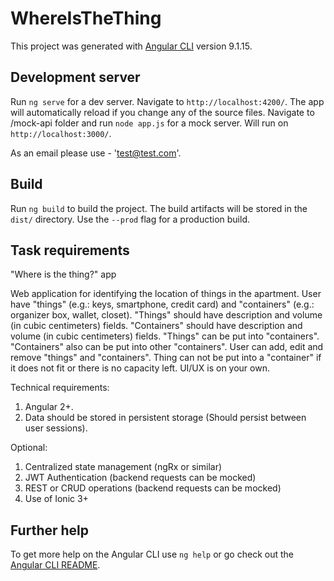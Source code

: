 # WhereIsTheThing

This project was generated with [Angular CLI](https://github.com/angular/angular-cli) version 9.1.15.

## Development server

Run `ng serve` for a dev server. Navigate to `http://localhost:4200/`. The app will automatically reload if you change any of the source files.
Navigate to /mock-api folder and run `node app.js` for a mock server. Will run on `http://localhost:3000/`.

As an email please use - 'test@test.com'.

## Build

Run `ng build` to build the project. The build artifacts will be stored in the `dist/` directory. Use the `--prod` flag for a production build.

## Task requirements

"Where is the thing?" app

Web application for identifying the location of things in the apartment.
User have "things" (e.g.: keys, smartphone, credit card) and "containers" (e.g.: organizer box,  wallet, closet). "Things" should have description and volume (in cubic centimeters) fields. "Containers" should have description and volume (in cubic centimeters) fields.
"Things" can be put into "containers". "Containers" also can be put into other "containers". User can add, edit and remove "things" and "containers". Thing can not be put into a "container" if it does not fit or there is no capacity left. UI/UX is on your own.

Technical requirements:
1. Angular 2+.
2. Data should be stored in persistent storage (Should persist between user sessions).

Optional:
1. Centralized state management (ngRx or similar)
2. JWT Authentication (backend requests can be mocked)
3. REST or CRUD operations (backend requests can be mocked)
4. Use of Ionic 3+


## Further help

To get more help on the Angular CLI use `ng help` or go check out the [Angular CLI README](https://github.com/angular/angular-cli/blob/master/README.md).
